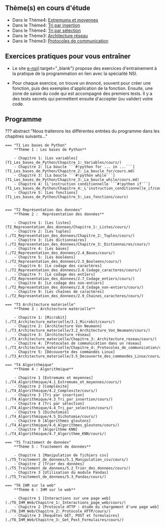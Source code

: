 
<!-- !!! abstract ":star: Actualités :star:"
    - Bonne rentrée à toutes et à tous ! -->

## Thème(s) en cours d'étude 
- Dans le Thème4: [Extremums et moyennes](./T4_Algorithmique/Chapitre_1:_Extremums_et_moyennes/cours/)
- Dans le Thème4: [Tri par insertion](./T4_Algorithmique/Chapitre_3:_Tri_par_insertion/cours/)
- Dans le Thème4: [Tri par sélection](./T4_Algorithmique/Chapitre_4:_Tri_par_selection/cours/)
- Dans le Thème3: [Architecture réseau](./T3_Architecture_materielle/Chapitre_3:_Architecture_reseau/cours/)
- Dans le Thème3: [Protocoles de communication](./T3_Architecture_materielle/Chapitre_4:_Protocoles_de_communication/cours/)

## Exercices pratiques pour vous entraîner

- Le site [e-nsi](https://e-nsi.gitlab.io/pratique/tags/){:target="_blank"} propose des exercices d'entrainement à la pratique de la programmation en lien avec la spécialité NSI. 

- Pour chaque exercice, on trouve un énoncé, souvent pour créer une fonction, puis des exemples d'application de la fonction. Ensuite, une zone de saisie du code qui est accompagné des premiers tests. Il y a des tests secrets qui permettent ensuite d'accepter (ou valider) votre code.

## Programme
??? abstract "Nous traiterons les différentes entrées du programme dans les chapitres suivants…"
    

    === "T1 Les bases de Python"
        **Thème 1 : Les bases de Python**

        - Chapitre 1: [Les variables](T1_Les_bases_de_Python/Chapitre_1:_Variables/cours/)
        - Chapitre 2: [La boucle ```#!python for ... in ...```](T1_Les_bases_de_Python/Chapitre_2:_La_boucle_for/cours.md)
        - Chapitre 3: [La boucle ```#!python while```](T1_Les_bases_de_Python/Chapitre_3:_La_boucle_while/cours.md)
        - Chapitre 4: [L'instruction conditionnelle ```#!python if```](T1_Les_bases_de_Python/Chapitre_4:_L'instruction_conditionnelle_if/cours/)
        - Chapitre 5: [Les fonctions](T1_Les_bases_de_Python/Chapitre_5:_Les_fonctions/cours)

    
    === "T2 Représentation des données"
        **Thème 2 :  Représentation des données**

        - Chapitre 1: [Les listes](T2_Representation_des_donnees/Chapitre_1:_Listes/cours/)
        - Chapitre 2: [Les tuples](./T2_Representation_des_donnees/Chapitre_2:_Tuples/cours/)
        - Chapitre 3: [Les dictionnaires](./T2_Representation_des_donnees/Chapitre_3:_Dictionnaires/cours/)
        - Chapitre 4: [Les bases](./T2_Representation_des_donnees/2.4_Bases/cours/)
        - Chapitre 5: [Les booléens](./T2_Representation_des_donnees/2.5_Booleens/cours/)
        - Chapitre 6: [Le codage des caractères](./T2_Representation_des_donnees/2.6_Codage_caracteres/cours/)
        - Chapitre 7: [Le codage des entiers](./T2_Representation_des_donnees/2.7_Codage_entiers/cours/)
        - Chapitre 8: [Le codage des non-entiers](./T2_Representation_des_donnees/2.8_Codage_non-entiers/cours/)
        - Chapitre 9: [Les chaînes de caractères](./T2_Representation_des_donnees/2.9_Chaines_caracteres/cours/)

    === "T3 Architecture matérielle"
        **Thème 3 : Architecture matérielle**

        - Chapitre 1: [Microbit](./T3_Architecture_materielle/3.1_Microbit/cours/)
        - Chapitre 2: [Architecture Von Neumann](./T3_Architecture_materielle/3.2_Architecture_Von_Neumann/cours/)
        - Chapitre 3: [Architecture réseau](./T3_Architecture_materielle/Chapitre_3:_Architecture_reseau/cours/)
        - Chapitre 4: [Protocoles de communication dans un réseau](./T3_Architecture_materielle/Chapitre_4:_Protocoles_de_communication/cours/)
        - Chapitre 5: [Découverte des commandes Linux](./T3_Architecture_materielle/3.5_Decouverte_des_commandes_Linux/cours/)

    === "T4 Algorithmique"
        **Thème 4 : Algorithmique**

        - Chapitre 1 [Extremums et moyennes](./T4_Algorithmique/4.1_Extremums_et_moyennes/cours/)
        - Chapitre 2 [Complexité](./T4_Algorithmique/4.2_Complexite/cours/)
        - Chapitre 3 [Tri par insertion](./T4_Algorithmique/4.3_Tri_par_insertion/cours/)
        - Chapitre 4 [Tri par sélection](./T4_Algorithmique/4.4_Tri_par_selection/cours/)
        - Chapitre 5 [Dichotomie](./T4_Algorithmique/4.5_Dichotomie/cours/)
        - Chapitre 6 [Algorithmes gloutons](./T4_Algorithmique/4.6_Algorithmes_gloutons/cours/)
        - Chapitre 7 [Algorithme KNN](./T4_Algorithmique/4.7_Algorithme_KNN/cours/)

    === "T5 Traitement de données"
        **Thème 5 : Traitement de données**

        - Chapitre 1 [Manipulation de fichiers csv](./T5_Traitement_de_donnees/5.1_Manipulation_csv/cours/)
        - Chapitre 2 [Trier des données](./T5_Traitement_de_donnees/5.2_Trier_des_donnees/cours/)
        - Chapitre 3 [Utilisation du module Pandas](./T5_Traitement_de_donnees/5.3_Pandas/cours/)

    === "T6 IHM sur le web"
        **Thème 6 : IHM sur le web**

        - Chapitre 1 [Interactions sur une page web](./T6_IHM_Web/Chapitre_1:_Interactions_page_web/cours/)
        - Chapitre 2 [Protocole HTTP : étude du chargement d'une page web](./T6_IHM_Web/Chapitre_2:_Protocole_HTTP/cours/)
        - Chapitre 3 [Requêtes GET, POST et formulaires](./T6_IHM_Web/Chapitre_3:_Get_Post_Formulaires/cours/)


<!-- 

---------------------------STOCK--------------------------------

## Thèmes en cours d'étude :
- [Manipulation csv](./T5_Traitement_de_donnees/5.1_Manipulation_csv/cours/)
- [Codage des caractères](./T2_Representation_des_donnees/2.6_Codage_caracteres/cours/)
- [Codage des non-entiers](./T2_Representation_des_donnees/2.8_Codage_non-entiers/cours/)
- [Codage des entiers](./T2_Representation_des_donnees/2.7_Codage_entiers/cours/)
- [Tuples](./T2_Representation_des_donnees/2.2_Tuples/cours/)
- [Dichotomie](./T4_Algorithmique/4.5_Dichotomie/cours/)

!!! note "*Anciens thèmes traités*"
    - [Dictionnaires](./T2_Representation_des_donnees/2.3_Dictionnaires/cours/)
    - [Différentes bases](./T2_Representation_des_donnees/2.4_Bases/cours/)
    - [Booléens](./T2_Representation_des_donnees/2.5_Booleens/cours/)
    - [Algorithmes gloutons](./T4_Algorithmique/4.6_Algorithmes_gloutons/cours/)
    - [Tri par sélection](./T4_Algorithmique/4.4_Tri_par_selection/cours/) 
    - [Découverte de micro:bit](./T3_Architecture_materielle/3.1_Microbit/cours/)
    - [Mise en place de GitHub](./T6_Mini-projets/Github/)
    - [Projet Pygame](./T6_Mini-projets/05_Initiation_Pygame/)
    - [GET / POST / Formulaires](./T6_IHM_Web/6.3_Get_Post_Formulaires/cours/) 
    - [Protocole HTTP](./T6_IHM_Web/6.2_Protocole_HTTP/cours/) 
    - [html-css-js](./T6_IHM_Web/6.1_Interactions_page_web/cours/) 
    - [Protocoles réseau](./T3_Architecture_materielle/3.4_Protocoles_de_communication/cours/)  
    - [Architecture réseau](./T3_Architecture_materielle/3.3_Architecture_reseau/cours/)  
    - [Tri par insertion](./T4_Algorithmique/4.3_Tri_par_insertion/cours/)  
    - [Complexité](./T4_Algorithmique/4.2_Complexite/cours/)
    - [Recherche dans un tableau](T4_Algorithmique/4.1_Extremums_et_moyennes/cours/)  
    - [Listes](T2_Representation_des_donnees/2.1_Listes/cours/)
    - [Fonctions](T1_Demarrer_en_Python/1.5_Fonctions/cours/)
    -  [Instruction conditionnelle ```if```](T1_Demarrer_en_Python/1.4_Instruction_conditionnelle_if/cours/)  
    -  [Boucle ```while```](T1_Demarrer_en_Python/1.3_Boucle_while/cours/)
    -  [Boucle ```for```](T1_Demarrer_en_Python/1.2_Boucle_for/cours/)  
    -  [Variables](T1_Demarrer_en_Python/1.1_Variables/cours/)  


  - Les Décodeuses du Numériques : [liste des présentations](./T6_Mini-projets/Décodeuses/){. target="_blank"}
    - [Trophées NSI](https://trophees-nsi.fr/){. target="_blank"}
    - **Infos orientation :**
        - [Lien](https://www.geipi-polytech.org/){. target="_blank"} vers le site des 34 écoles d'ingénieurs **publiques** du groupe GEIPI
        - [Lien](data/sujet0_geipi.pdf){. target="_blank"} vers le sujet 0 de leur épreuve NSI.



-->

